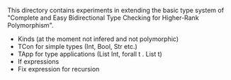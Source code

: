 This directory contains experiments in extending the basic type system of
"Complete and Easy Bidirectional Type Checking for Higher-Rank Polymorphism".

* Kinds (at the moment not infered and not polymorphic)
* TCon for simple types (Int, Bool, Str etc.)
* TApp for type applications (List Int, forall t . List t)
* If expressions
* Fix expression for recursion
